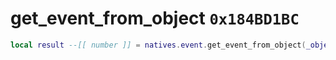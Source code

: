 # get_event_from_object `0x184BD1BC`

```lua
local result --[[ number ]] = natives.event.get_event_from_object(_object --[[ number ]])
```